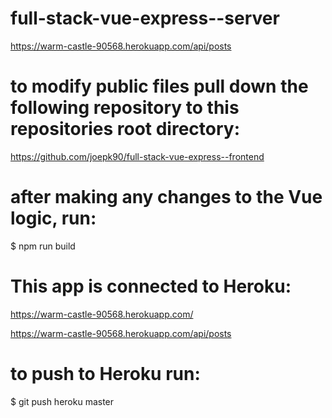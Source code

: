 # full-stack-vue-express--server
https://warm-castle-90568.herokuapp.com/api/posts

# to modify public files pull down the following repository to this repositories root directory:
https://github.com/joepk90/full-stack-vue-express--frontend

# after making any changes to the Vue logic, run:
$ npm run build

# This app is connected to Heroku:
https://warm-castle-90568.herokuapp.com/

https://warm-castle-90568.herokuapp.com/api/posts

# to push to Heroku run:
$ git push heroku master
